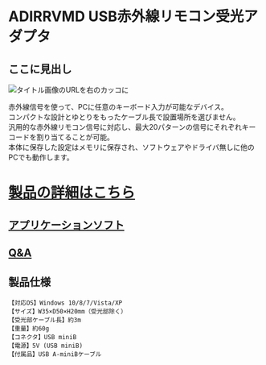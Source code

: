 # ADIRRVMD USB赤外線リモコン受光アダプタ

## ここに見出し

![タイトル画像のURLを右のカッコに](https://bit-trade-one.co.jp/wp/wp-content/uploads/2021/11/P1450747.jpg)

赤外線信号を使って、PCに任意のキーボード入力が可能なデバイス。  
コンパクトな設計とゆとりをもったケーブル長で設置場所を選びません。  
汎用的な赤外線リモコン信号に対応し、最大20パターンの信号にそれぞれキーコードを割り当てることが可能。  
本体に保存した設定はメモリに保存され、ソフトウェアやドライバ無しに他のPCでも動作します。   

# [製品の詳細はこちら](https://bit-trade-one.co.jp/adirrvmd/) 

## [アプリケーションソフト](https://github.com/bit-trade-one/ADIRRVMD-USB-IR-Receive-Adapter/raw/master/App/)  

## [Q&A](https://github.com/bit-trade-one/ADIRRVMD-USB-IR-Receive-Adapter/blob/master/FAQ.md)

## 製品仕様
    【対応OS】Windows 10/8/7/Vista/XP
    【サイズ】W35×D50×H20mm（受光部除く）
    【受光部ケーブル長】約3m
    【重量】約60g
    【コネクタ】USB miniB
    【電源】5V (USB miniB)
    【付属品】USB A-miniBケーブル
